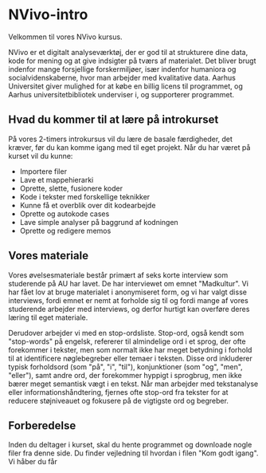 # NVivo-intro
Velkommen til vores NVivo kursus.

NVivo er et digitalt analyseværktøj, der er god til at strukturere dine data, kode for mening og  at give indsigter på tværs af materialet. Det bliver brugt indenfor mange forsjellige forskermiljøer, især indenfor humaniora og socialvidenskaberne, hvor man arbejder med kvalitative data. Aarhus Universitet giver mulighed for at købe en billig licens til programmet, og Aarhus universitetbibliotek underviser i, og supporterer programmet.


## Hvad du kommer til at lære på introkurset
På vores 2-timers introkursus vil du lære de basale færdigheder, det kræver, før du kan komme igang med til eget projekt. Når du har været på kurset vil du kunne:
- Importere filer
- Lave et mappehierarki
- Oprette, slette, fusionere koder
- Kode i tekster med forskellige teknikker
- Kunne få et overblik over dit kodearbejde
- Oprette og autokode cases
- Lave simple analyser på baggrund af kodningen
- Oprette og redigere memos


## Vores materiale
Vores øvelsesmateriale består primært af seks korte interview som studerende på AU har lavet. De har interviewet om emnet "Madkultur". Vi har fået lov at bruge materialet i anonymiseret form, og vi har valgt disse interviews, fordi emnet er nemt at forholde sig til og fordi mange af vores studerende arbejder med interviews, og derfor hurtigt kan overføre deres læring til eget materiale.

Derudover arbejder vi med en stop-ordsliste. Stop-ord, også kendt som "stop-words" på engelsk, refererer til almindelige ord i et sprog, der ofte forekommer i tekster, men som normalt ikke har meget betydning i forhold til at identificere nøglebegreber eller temaer i teksten. Disse ord inkluderer typisk forholdsord (som "på", "i", "til"), konjunktioner (som "og", "men", "eller"), samt andre ord, der forekommer hyppigt i sprogbrug, men ikke bærer meget semantisk vægt i en tekst. Når man arbejder med tekstanalyse eller informationshåndtering, fjernes ofte stop-ord fra tekster for at reducere støjniveauet og fokusere på de vigtigste ord og begreber. 


## Forberedelse
Inden du deltager i kurset, skal du hente programmet og downloade nogle filer fra denne side. Du finder vejledning til hvordan i filen "Kom godt igang".
Vi håber du får 


